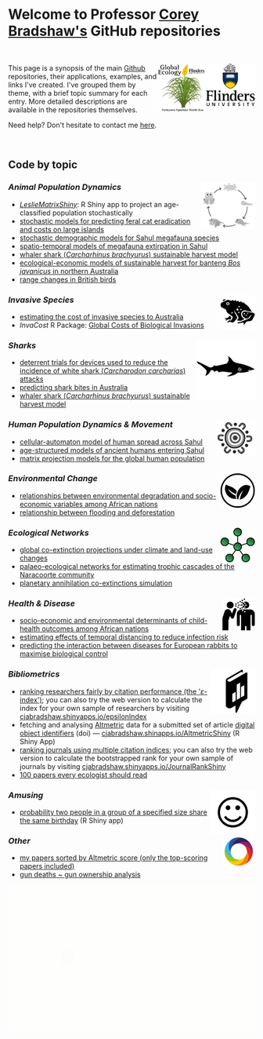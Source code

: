 # Welcome to Professor [Corey Bradshaw's](http://GlobalEcologyFlinders.com/people/#CJAB) GitHub repositories
<br>


[<img src="F_V_CMYK.png" alt="Flinders University" width="100" align="right" />](http://www.flinders.edu.au)
[<img src="GEL Logo Kaurna transparent.png" alt="Global Ecology Laboratory" width="100" align="right" />](http://GlobalEcologyFlinders.com)
This page is a synopsis of the main [Github](https://github.com/cjabradshaw/) repositories, their applications, examples, and links I've created. I've grouped them by theme, with a brief topic summary for each entry. More detailed descriptions are available in the repositories themselves.


Need help? Don't hesitate to contact me [here](mailto:corey.bradshaw@flinders.edu.au).

<br>

## Code by topic

### _Animal Population Dynamics_ <img src="life cycle.png" width="110" align="right" />
- <em>[LeslieMatrixShiny](https://cjabradshaw.shinyapps.io/LeslieMatrixShiny/)</em>: R Shiny app to project an age-classified population stochastically
- [stochastic models for predicting feral cat eradication and costs on large islands](https://github.com/cjabradshaw/FeralCatEradication)
- [stochastic demographic models for Sahul megafauna species](https://github.com/cjabradshaw/MegafaunaSusceptibility)
- [spatio-temporal models of megafauna extirpation in Sahul](https://github.com/cjabradshaw/SEOZ_megafauna_extirpation)
- [whaler shark (_Carcharhinus brachyurus_) sustainable harvest model](https://github.com/cjabradshaw/WhalerSharkModel)
- [ecological-economic models of sustainable harvest for banteng <em>Bos javanicus</em> in northern Australia](https://github.com/cjabradshaw/bantengharvest)
- [range changes in British birds](https://github.com/cjabradshaw/BritishBirdsRangeChange)

### _Invasive Species_ <img src="toad.png" height="70" align="right" />
- [estimating the cost of invasive species to Australia](https://github.com/cjabradshaw/InvasiveSppCostsAustralia)
- <em>InvaCost</em> R Package: [Global Costs of Biological Invasions](https://github.com/cjabradshaw/invacost)

### _Sharks_  <img src="shark.png" width="120" align="right" />
- [deterrent trials for devices used to reduce the incidence of white shark (_Carcharodon carcharias_) attacks](https://github.com/cjabradshaw/whitesharkdeterrents)
- [predicting shark bites in Australia](https://github.com/cjabradshaw/sharkbite)
- [whaler shark (_Carcharhinus brachyurus_) sustainable harvest model](https://github.com/cjabradshaw/WhalerSharkModel)

### _Human Population Dynamics & Movement_ <img src="people transparent.png" width="80" align="right" />
- [cellular-automaton model of human spread across Sahul](https://github.com/cjabradshaw/SahulHumanSpread)
- [age-structured models of ancient humans entering Sahul](https://github.com/cjabradshaw/SahulHuman)
- [matrix projection models for the global human population](https://github.com/cjabradshaw/globalhumanmodel)

### _Environmental Change_ <img src="environment.png" height="70" align="right" />
- [relationships between environmental degradation and socio-economic variables among African nations](https://github.com/cjabradshaw/EnvironRankAfrica)
- [relationship between flooding and deforestation](https://github.com/cjabradshaw/forestsfloods)

### _Ecological Networks_ <img src="ntwrk.png" height="70" align="right" />
- [global co-extinction projections under climate and land-use changes](https://github.com/cjabradshaw/global_coextinctions)
- [palaeo-ecological networks for estimating trophic cascades of the Naracoorte community](https://github.com/cjabradshaw/Inferring-networks-and-modelling-trophic-cascades)
- [planetary annihilation co-extinctions simulation](https://github.com/cjabradshaw/co-extinctions)

### _Health & Disease_ <img src="disease.png" height="65" align="right" />
- [socio-economic and environmental determinants of child-health outcomes among African nations](https://github.com/cjabradshaw/AfricaChildHealth)
- [estimating effects of temporal distancing to reduce infection risk](https://github.com/cjabradshaw/COVID19distancing)
- [predicting the interaction between diseases for European rabbits to maximise biological control](https://github.com/cjabradshaw/rabbitdisease)

### _Bibliometrics_  <img src="book black.png" height="90" align="right" />
- [ranking researchers fairly by citation performance (the '_ε_-index')](https://github.com/cjabradshaw/EpsilonIndex); you can also try the web version to calculate the index for your own sample of researchers by visiting [cjabradshaw.shinyapps.io/epsilonIndex](https://cjabradshaw.shinyapps.io/epsilonIndex/)
- fetching and analysing [Altmetric](https://www.altmetric.com/about-altmetrics/what-are-altmetrics/) data for a submitted set of article [digital object identifiers](https://www.doi.org/) (doi) — [cjabradshaw.shinapps.io/AltmetricShiny](https://cjabradshaw.shinyapps.io/AltmetricShiny/) (R Shiny App)
- [ranking journals using multiple citation indices](https://github.com/cjabradshaw/JournalRanks); you can also try the web version to calculate the bootstrapped rank for your own sample of journals by visiting [cjabradshaw.shinyapps.io/JournalRankShiny](https://cjabradshaw.shinyapps.io/JournalRankShiny/)
- [100 papers every ecologist should read](https://github.com/cjabradshaw/HIPE)

### _Amusing_  <img src="smiley.png" height="90" align="right" />
- [probability two people in a group of a specified size share the same birthday](https://github.com/cjabradshaw/SameBirthdayShiny) (R Shiny app)

### _Other_  <img src="altmetric_logo.png" height="65" align="right" />
- [my papers sorted by Altmetric score (only the top-scoring papers included)](https://cjabradshaw.github.io/AltmetricBradshaw/)
- [gun deaths ~ gun ownership analysis](https://github.com/cjabradshaw/guns)


[<img src="animatedCABAH logo.gif" alt="ARC Centre of Excellence for Australian Biodiversity and Heritage" height="300" align="center" />](http://EpicAustralia.org.au/)

